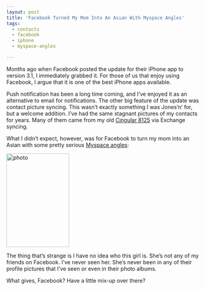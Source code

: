 ```yaml
---
layout: post
title: 'Facebook Turned My Mom Into An Asian With Myspace Angles'
tags:
  - contacts
  - facebook
  - iphone
  - myspace-angles

---
```


Months ago when Facebook posted the update for their iPhone app to version 3.1, I immediately grabbed it. For those of us that enjoy using Facebook, I argue that it is one of the best iPhone apps available.

Push notification has been a long time coming, and I’ve enjoyed it as an alternative to email for notifications. The other big feature of the update was contact picture syncing. This wasn’t exactly something I was Jones’n’ for, but a welcome addition. I’ve had the same stagnant pictures of my contacts for years. Many of them came from my old <a title="HTC Wizard Clone" href="http://www.engadget.com/2006/02/11/cingulars-8125-now-available-to-one-and-all/" target="_blank">Cingular 8125</a> via Exchange syncing.

What I didn’t expect, however, was for Facebook to turn my mom into an Asian with some pretty serious <a title="It doesn't matter how ugly you are" href="http://www.urbandictionary.com/define.php?term=myspace%20angles" target="_blank">Myspace angles</a>:

<a href="http://www.sethgholson.com/wp-content/uploads/2010/02/photo.jpg"><img style="display: inline; border-width: 0px;" title="photo" src="http://www.sethgholson.com/wp-content/uploads/2010/02/photo_thumb.jpg" border="0" alt="photo" width="164" height="244" /></a>

The thing that’s strange is I have no idea who this girl is. She’s not any of my friends on Facebook. I’ve never seen her. She’s never been in any of their profile pictures that I’ve seen or even in their photo albums.

What gives, Facebook? Have a little mix-up over there?
